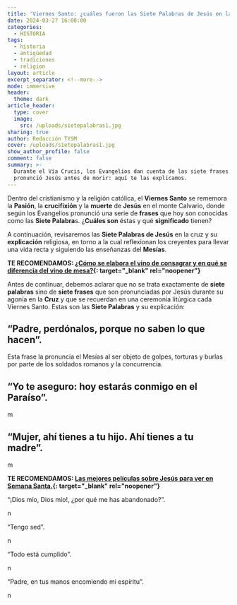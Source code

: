 ```yaml
---
title: 'Viernes Santo: ¿cuáles fueron las Siete Palabras de Jesús en la cruz?'
date: 2024-03-27 16:00:00
categories:
  - HISTORIA
tags:
  - historia
  - antigüedad
  - tradiciones
  - religion
layout: article
excerpt_separator: <!--more-->
mode: immersive
header:
  theme: dark
article_header:
  type: cover
  image:
    src: /uploads/sietepalabras1.jpg
sharing: true
author: Redacción TYSM
cover: /uploads/sietepalabras1.jpg
show_author_profile: false
comment: false
summary: >-
  Durante el Vía Crucis, los Evangelios dan cuenta de las siete frases que
  pronunció Jesús antes de morir: aquí te las explicamos.
---
```

Dentro del cristianismo y la religión católica, el **Viernes Santo** se rememora la **Pasión**, la **crucifixión** y la **muerte** de **Jesús** en el monte Calvario, donde según los Evangelios pronunció una serie de **frases** que hoy son conocidas como las **Siete Palabra**s. ¿**Cuáles son** éstas y qué **significado** tienen?

A continuación, revisaremos las **Siete Palabras de Jesús** en la cruz y su **explicación** religiosa, en torno a la cual reflexionan los creyentes para llevar una vida recta y siguiendo las enseñanzas del **Mesías**.

**TE RECOMENDAMOS:&nbsp;[¿Cómo se elabora el vino de consagrar y en qué se diferencia del vino de mesa?](https://blog.tonoysumariachi.com/mexicanisimos/2024/03/27/c%C3%B3mo-se-elabora-el-vino-de-consagrar-y-en-qu%C3%A9-se-diferencia-del-vino-de-mesa.html){: target="_blank" rel="noopener"}**

Antes de continuar, debemos aclarar que no se trata exactamente de **siete palabras** sino de **siete frases** que son pronunciadas por Jesús durante su agonía en la **Cruz** y que se recuerdan en una ceremonia litúrgica cada Viernes Santo. Estas son las **Siete Palabras** y su explicación:

## “Padre, perdónalos, porque no saben lo que hacen”.

Esta frase la pronuncia el Mesías al ser objeto de golpes, torturas y burlas por parte de los soldados romanos y la concurrencia.&nbsp;

## “Yo te aseguro: hoy estarás conmigo en el Paraíso”.

m

## “Mujer, ahí tienes a tu hijo. Ahí tienes a tu madre”.

m

**TE RECOMENDAMOS: [Las mejores películas sobre Jesús para ver en Semana Santa.](https://blog.tonoysumariachi.com/cultura/2024/03/25/las-mejores-pel%C3%ADculas-sobre-jes%C3%BAs-para-ver-en-semana-santa.html){: target="_blank" rel="noopener"}**

“¡Dios mío, Dios mío!, ¿por qué me has abandonado?”.

n

“Tengo sed”.

n

“Todo está cumplido”.

n

“Padre, en tus manos encomiendo mi espíritu”.

n